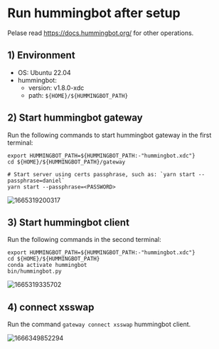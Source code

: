 # Run hummingbot after setup

Pelase read https://docs.hummingbot.org/ for other operations.

## 1) Environment

-   OS: Ubuntu 22.04
-   hummingbot:
    -   version: v1.8.0-xdc
    -   path: `${HOME}/${HUMMINGBOT_PATH}`

## 2) Start hummingbot gateway

Run the following commands to start hummingbot gateway in the first terminal:

```shell
export HUMMINGBOT_PATH=${HUMMINGBOT_PATH:-"hummingbot.xdc"}
cd ${HOME}/${HUMMINGBOT_PATH}/gateway

# Start server using certs passphrase, such as: `yarn start --passphrase=daniel`
yarn start --passphrase=<PASSWORD>
```

![1665319200317](https://user-images.githubusercontent.com/7695325/194757336-6c7e4674-dc3b-4715-90f2-8c2294e63e2c.png)

## 3) Start hummingbot client

Run the following commands in the second terminal:

```shell
export HUMMINGBOT_PATH=${HUMMINGBOT_PATH:-"hummingbot.xdc"}
cd ${HOME}/${HUMMINGBOT_PATH}
conda activate hummingbot
bin/hummingbot.py
```

![1665319335702](https://user-images.githubusercontent.com/7695325/194757438-e5fdced4-e74a-433a-9e8a-46a42a4b8f59.png)

## 4) connect xsswap

Run the command `gateway connect xsswap` hummingbot client.

![1666349852294](https://user-images.githubusercontent.com/7695325/197180516-8a2c2973-89e9-41d8-bd6e-c40b0ff8c72b.png)
